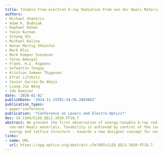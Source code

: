 ```yaml
---
title: Tunable Free-electron X-ray Radiation From van der Waals Materials
authors:
- Michael Shentcis
- Adam K. Budniak
- Raphael Dahan
- Yaniv Kurman
- Xihang Shi
- Michael Kalina
- Hanan Herzig Sheinfux
- Mark Blei
- Mark Kamper Svendsen
- Yaron Amouyal
- Frank. H.L. Koppens
- Sefaattin Tongay
- Kristian Sommer Thygesen
- Efrat Lifshitz
- Javier García De Abajo
- Liang Jie Wong
- Ido Kaminer
date: '2020-01-01'
publishDate: '2024-11-15T01:34:56.208386Z'
publication_types:
- paper-conference
publication: '*Conference on Lasers and Electro-Optics*'
doi: 10.1364/CLEO_QELS.2020.FF1Q.7
abstract: We present the first observation of energy-tunable X-ray radiation from
  van-der-Waals materials. Tunability is achieved by control of the incident electron
  energy and lattice structure - towards a new designer concept for novel X-ray sources.
links:
- name: URL
  url: https://opg.optica.org/abstract.cfm?URI=CLEO_QELS-2020-FF1Q.7
---
```

